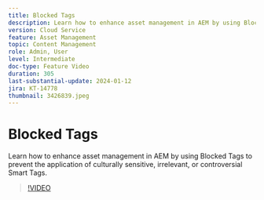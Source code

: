 ```yaml
---
title: Blocked Tags
description: Learn how to enhance asset management in AEM by using Blocked Tags to prevent the application of culturally sensitive, irrelevant, or controversial Smart Tags.
version: Cloud Service
feature: Asset Management
topic: Content Management
role: Admin, User
level: Intermediate
doc-type: Feature Video
duration: 305
last-substantial-update: 2024-01-12
jira: KT-14778
thumbnail: 3426839.jpeg
---
```


# Blocked Tags

Learn how to enhance asset management in AEM by using Blocked Tags to prevent the application of culturally sensitive, irrelevant, or controversial Smart Tags.

>[!VIDEO](https://video.tv.adobe.com/v/3426839/?learn=on)
